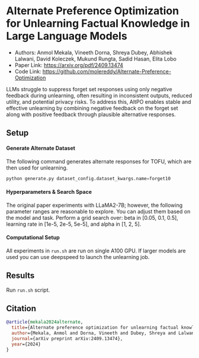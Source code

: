 # Alternate Preference Optimization for Unlearning Factual Knowledge in Large Language Models
- Authors: Anmol Mekala, Vineeth Dorna, Shreya Dubey, Abhishek Lalwani, David Koleczek, Mukund Rungta, Sadid Hasan, Elita Lobo
- Paper Link: https://arxiv.org/pdf/2409.13474
- Code Link: https://github.com/molereddy/Alternate-Preference-Optimization


LLMs struggle to suppress forget set responses using only negative feedback during unlearning, often resulting in inconsistent outputs, reduced utility, and potential privacy risks. To address this, AltPO enables stable and effective unlearning by combining negative feedback on the forget set along with positive feedback through plausible alternative responses.


## Setup

#### Generate Alternate Dataset

The following command generates alternate responses for TOFU, which are then used for unlearning.
```python
python generate.py dataset_config.dataset_kwargs.name=forget10
```

#### Hyperparameters & Search Space
The original paper experiments with LLaMA2-7B; however, the following parameter ranges are reasonable to explore. You can adjust them based on the model and task. Perform a grid search over: beta in [0.05, 0.1, 0.5], learning rate in [1e-5, 2e-5, 5e-5], and alpha in [1, 2, 5].

#### Computational Setup
All experiments in `run.sh` are run on single A100 GPU. If larger models are used you can use deepspeed to launch the unlearning job.


## Results
Run `run.sh` script.


## Citation
```bibtex
@article{mekala2024alternate,
  title={Alternate preference optimization for unlearning factual knowledge in large language models},
  author={Mekala, Anmol and Dorna, Vineeth and Dubey, Shreya and Lalwani, Abhishek and Koleczek, David and Rungta, Mukund and Hasan, Sadid and Lobo, Elita},
  journal={arXiv preprint arXiv:2409.13474},
  year={2024}
}
```